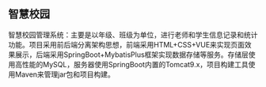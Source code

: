 ## 智慧校园
智慧校园管理系统：主要是以年级、班级为单位，进行老师和学生信息记录和统计功能。项目采用前后端分离架构思想，前端采用HTML+CSS+VUE来实现页面效果展示，后端采用SpringBoot+MybatisPlus框架实现数据存储等服务。存储层使用高性能的MySQL，服务器使用SpringBoot内置的Tomcat9.x，项目构建工具使用Maven来管理jar包和项目构建。